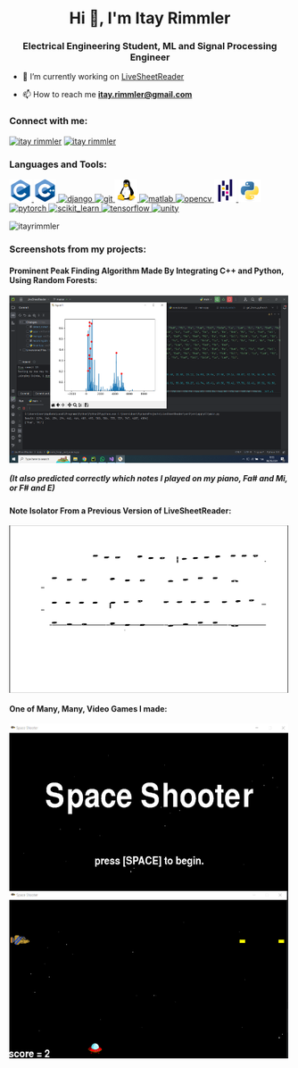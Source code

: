 <h1 align="center">Hi 👋, I'm Itay Rimmler</h1>
<h3 align="center">Electrical Engineering Student, ML and Signal Processing Engineer</h3>

- 🔭 I’m currently working on [LiveSheetReader](https://github.com/ItayRimmler/LiveSheetReader)

- 📫 How to reach me **itay.rimmler@gmail.com**

<h3 align="left">Connect with me:</h3>
<p align="left">
<a href="https://linkedin.com/in/itay rimmler" target="blank"><img align="center" src="https://raw.githubusercontent.com/rahuldkjain/github-profile-readme-generator/master/src/images/icons/Social/linked-in-alt.svg" alt="itay rimmler" height="30" width="40" /></a>
<a href="https://kaggle.com/itay rimmler" target="blank"><img align="center" src="https://raw.githubusercontent.com/rahuldkjain/github-profile-readme-generator/master/src/images/icons/Social/kaggle.svg" alt="itay rimmler" height="30" width="40" /></a>
</p>

<h3 align="left">Languages and Tools:</h3>
<p align="left"> <a href="https://www.cprogramming.com/" target="_blank" rel="noreferrer"> <img src="https://raw.githubusercontent.com/devicons/devicon/master/icons/c/c-original.svg" alt="c" width="40" height="40"/> </a> <a href="https://www.w3schools.com/cpp/" target="_blank" rel="noreferrer"> <img src="https://raw.githubusercontent.com/devicons/devicon/master/icons/cplusplus/cplusplus-original.svg" alt="cplusplus" width="40" height="40"/> </a> <a href="https://www.djangoproject.com/" target="_blank" rel="noreferrer"> <img src="https://cdn.worldvectorlogo.com/logos/django.svg" alt="django" width="40" height="40"/> </a> <a href="https://git-scm.com/" target="_blank" rel="noreferrer"> <img src="https://www.vectorlogo.zone/logos/git-scm/git-scm-icon.svg" alt="git" width="40" height="40"/> </a> <a href="https://www.linux.org/" target="_blank" rel="noreferrer"> <img src="https://raw.githubusercontent.com/devicons/devicon/master/icons/linux/linux-original.svg" alt="linux" width="40" height="40"/> </a> <a href="https://www.mathworks.com/" target="_blank" rel="noreferrer"> <img src="https://upload.wikimedia.org/wikipedia/commons/2/21/Matlab_Logo.png" alt="matlab" width="40" height="40"/> </a> <a href="https://opencv.org/" target="_blank" rel="noreferrer"> <img src="https://www.vectorlogo.zone/logos/opencv/opencv-icon.svg" alt="opencv" width="40" height="40"/> </a> <a href="https://pandas.pydata.org/" target="_blank" rel="noreferrer"> <img src="https://raw.githubusercontent.com/devicons/devicon/2ae2a900d2f041da66e950e4d48052658d850630/icons/pandas/pandas-original.svg" alt="pandas" width="40" height="40"/> </a> <a href="https://www.python.org" target="_blank" rel="noreferrer"> <img src="https://raw.githubusercontent.com/devicons/devicon/master/icons/python/python-original.svg" alt="python" width="40" height="40"/> </a> <a href="https://pytorch.org/" target="_blank" rel="noreferrer"> <img src="https://www.vectorlogo.zone/logos/pytorch/pytorch-icon.svg" alt="pytorch" width="40" height="40"/> </a> <a href="https://scikit-learn.org/" target="_blank" rel="noreferrer"> <img src="https://upload.wikimedia.org/wikipedia/commons/0/05/Scikit_learn_logo_small.svg" alt="scikit_learn" width="40" height="40"/> </a> <a href="https://www.tensorflow.org" target="_blank" rel="noreferrer"> <img src="https://www.vectorlogo.zone/logos/tensorflow/tensorflow-icon.svg" alt="tensorflow" width="40" height="40"/> </a> <a href="https://unity.com/" target="_blank" rel="noreferrer"> <img src="https://www.vectorlogo.zone/logos/unity3d/unity3d-icon.svg" alt="unity" width="40" height="40"/> </a> </p>

<p><img align="center" src="https://github-readme-stats.vercel.app/api/top-langs?username=itayrimmler&show_icons=true&locale=en&layout=compact" alt="itayrimmler" /></p>

<h3 align="left">Screenshots from my projects:</h3>
<h4 align="left">Prominent Peak Finding Algorithm Made By Integrating C++ and Python, Using Random Forests:</h4>
<a href="https://linkedin.com/in/itay rimmler" target="blank"><img align="center" src="Screenshot (1).png" alt="itay rimmler" height="300" width="500" /></a>
<h5 align="left">(It also predicted correctly which notes I played on my piano, Fa# and Mi, or F# and E)</h5>
<h4 align="left">Note Isolator From a Previous Version of LiveSheetReader:</h4>
<a href="https://linkedin.com/in/itay rimmler" target="blank"><img align="center" src="yonatan0Painted.png" alt="itay rimmler" height="300" width="500" /></a>
<h4 align="left">One of Many, Many, Video Games I made:</h4>
<a href="https://linkedin.com/in/itay rimmler" target="blank"><img align="center" src="Screenshot 2024-05-17 215000.png" alt="itay rimmler" height="300" width="500" /></a>
<a href="https://linkedin.com/in/itay rimmler" target="blank"><img align="center" src="Screensho.png" alt="itay rimmler" height="300" width="500" /></a>
